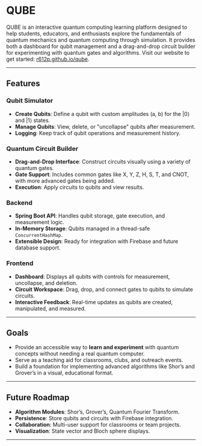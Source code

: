 # QUBE

QUBE is an interactive quantum computing learning platform designed to help students, educators, and enthusiasts explore the fundamentals of quantum mechanics and quantum computing through simulation. It provides both a dashboard for qubit management and a drag-and-drop circuit builder for experimenting with quantum gates and algorithms. Visit our website to get started: [r612p.github.io/qube](r612p.github.io/qube).


---

## Features

### Qubit Simulator
- **Create Qubits**: Define a qubit with custom amplitudes (a, b) for the |0⟩ and |1⟩ states.
- **Manage Qubits**: View, delete, or "uncollapse" qubits after measurement.
- **Logging**: Keep track of qubit operations and measurement history.

### Quantum Circuit Builder
- **Drag-and-Drop Interface**: Construct circuits visually using a variety of quantum gates.
- **Gate Support**: Includes common gates like X, Y, Z, H, S, T, and CNOT, with more advanced gates being added.
- **Execution**: Apply circuits to qubits and view results.

### Backend
- **Spring Boot API**: Handles qubit storage, gate execution, and measurement logic.
- **In-Memory Storage**: Qubits managed in a thread-safe `ConcurrentHashMap`.
- **Extensible Design**: Ready for integration with Firebase and future database support.

### Frontend
- **Dashboard**: Displays all qubits with controls for measurement, uncollapse, and deletion.
- **Circuit Workspace**: Drag, drop, and connect gates to qubits to simulate circuits.
- **Interactive Feedback**: Real-time updates as qubits are created, manipulated, and measured.

---

## Goals
- Provide an accessible way to **learn and experiment** with quantum concepts without needing a real quantum computer.
- Serve as a teaching aid for classrooms, clubs, and outreach events.
- Build a foundation for implementing advanced algorithms like Shor’s and Grover’s in a visual, educational format.

---

## Future Roadmap
- **Algorithm Modules**: Shor’s, Grover’s, Quantum Fourier Transform.
- **Persistence**: Store qubits and circuits with Firebase integration.
- **Collaboration**: Multi-user support for classrooms or team projects.
- **Visualization**: State vector and Bloch sphere displays.

---

